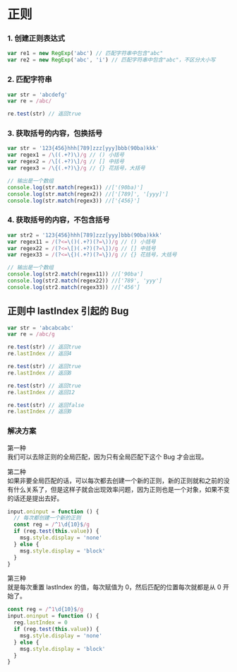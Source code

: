 <!--
 * @Description:
 * @Author: zhengfei.tan
 * @Date: 2024-02-04 11:07:50
 * @FilePath: \VitePress\docs\01.JavaScript\正则.md
 * @LastEditors: Please set LastEditors
 * @LastEditTime: 2024-09-18 15:12:09
-->

# 正则

### 1. 创建正则表达式

```js
var re1 = new RegExp('abc') // 匹配字符串中包含"abc"
var re2 = new RegExp('abc', 'i') // 匹配字符串中包含"abc"，不区分大小写
```

### 2. 匹配字符串

```js
var str = 'abcdefg'
var re = /abc/

re.test(str) // 返回true
```

### 3. 获取括号的内容，包换括号

```js
var str = '123{456}hhh[789]zzz[yyy]bbb(90ba)kkk'
var regex1 = /\((.+?)\)/g // () 小括号
var regex2 = /\[(.+?)\]/g // [] 中括号
var regex3 = /\{(.+?)\}/g // {} 花括号，大括号

// 输出是一个数组
console.log(str.match(regex1)) //['(90ba)']
console.log(str.match(regex2)) //['[789]', '[yyy]']
console.log(str.match(regex3)) //['{456}']
```

### 4. 获取括号的内容，不包含括号

```js
var str2 = '123{456}hhh[789]zzz[yyy]bbb(90ba)kkk'
var regex11 = /(?<=\()(.+?)(?=\))/g // () 小括号
var regex22 = /(?<=\[)(.+?)(?=\])/g // [] 中括号
var regex33 = /(?<=\{)(.+?)(?=\})/g // {} 花括号，大括号

// 输出是一个数组
console.log(str2.match(regex11)) //['90ba']
console.log(str2.match(regex22)) //['789', 'yyy']
console.log(str2.match(regex33)) //['456']
```

## 正则中 lastIndex 引起的 Bug

```js
var str = 'abcabcabc'
var re = /abc/g

re.test(str) // 返回true
re.lastIndex // 返回4

re.test(str) // 返回true
re.lastIndex // 返回8

re.test(str) // 返回true
re.lastIndex // 返回12

re.test(str) // 返回false
re.lastIndex // 返回0
```

### 解决方案

第一种  
我们可以去除正则的全局匹配，因为只有全局匹配下这个 Bug 才会出现。

第二种  
如果非要全局匹配的话，可以每次都去创建一个新的正则，新的正则就和之前的没有什么关系了，但是这样子就会出现效率问题，因为正则也是一个对象，如果不变的话还是提出去好。

```javascript
input.oninput = function () {
  // 每次都创建一个新的正则
  const reg = /^1\d{10}$/g
  if (reg.test(this.value)) {
    msg.style.display = 'none'
  } else {
    msg.style.display = 'block'
  }
}
```

第三种  
就是每次重置 lastIndex 的值，每次赋值为 0，然后匹配的位置每次就都是从 0 开始了。

```javascript
const reg = /^1\d{10}$/g
input.oninput = function () {
  reg.lastIndex = 0
  if (reg.test(this.value)) {
    msg.style.display = 'none'
  } else {
    msg.style.display = 'block'
  }
}
```
